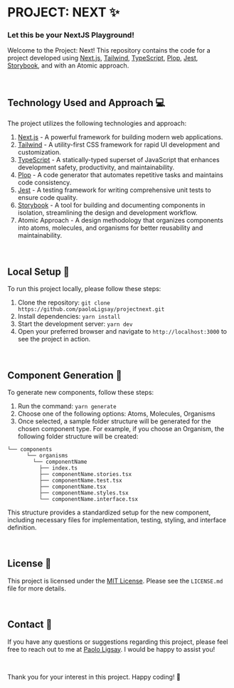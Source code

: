 # PROJECT: NEXT ✨
### Let this be your NextJS Playground!

Welcome to the Project: Next! This repository contains the code for a project developed using [Next.js](https://nextjs.org/), [Tailwind](https://tailwindcss.com/), [TypeScript](https://www.typescriptlang.org/), [Plop](https://plopjs.com/), [Jest](https://jestjs.io/), [Storybook](https://storybook.js.org/), and with an Atomic approach.

<br>

## Technology Used and Approach 💻

The project utilizes the following technologies and approach:

1. [Next.js](https://nextjs.org/) - A powerful framework for building modern web applications.
2. [Tailwind](https://tailwindcss.com/) - A utility-first CSS framework for rapid UI development and customization.
3. [TypeScript](https://www.typescriptlang.org/) - A statically-typed superset of JavaScript that enhances development safety, productivity, and maintainability.
4. [Plop](https://plopjs.com/) - A code generator that automates repetitive tasks and maintains code consistency.
5. [Jest](https://jestjs.io/) - A testing framework for writing comprehensive unit tests to ensure code quality.
6. [Storybook](https://storybook.js.org/) - A tool for building and documenting components in isolation, streamlining the design and development workflow.
7. Atomic Approach - A design methodology that organizes components into atoms, molecules, and organisms for better reusability and maintainability.

<br>

## Local Setup 🚀

To run this project locally, please follow these steps:

1. Clone the repository: `git clone https://github.com/paoloLigsay/projectnext.git`
2. Install dependencies: `yarn install`
3. Start the development server: `yarn dev`
4. Open your preferred browser and navigate to `http://localhost:3000` to see the project in action.

<br>

## Component Generation 🧩

To generate new components, follow these steps:

1. Run the command: `yarn generate`
2. Choose one of the following options: Atoms, Molecules, Organisms
3. Once selected, a sample folder structure will be generated for the chosen component type. For example, if you choose an Organism, the following folder structure will be created:

```
└── components
      └── organisms
        └── componentName
          ├── index.ts
          ├── componentName.stories.tsx
          ├── componentName.test.tsx
          ├── componentName.tsx
          ├── componentName.styles.tsx
          └── componentName.interface.tsx
```

This structure provides a standardized setup for the new component, including necessary files for implementation, testing, styling, and interface definition.

<br>

## License 📄
This project is licensed under the [MIT License](LICENSE.md). Please see the `LICENSE.md` file for more details.

<br>

## Contact 📧
If you have any questions or suggestions regarding this project, please feel free to reach out to me at [Paolo Ligsay](https://paolomartinligsay.netlify.app/). I would be happy to assist you!

<br>

Thank you for your interest in this project. Happy coding! 🎉

